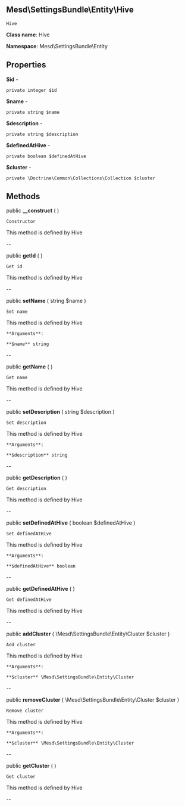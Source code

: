 Mesd\SettingsBundle\Entity\Hive
---------------

    Hive

    


**Class name**: Hive

**Namespace**: Mesd\SettingsBundle\Entity









Properties
----------


**$id** - 



    private integer $id






**$name** - 



    private string $name






**$description** - 



    private string $description






**$definedAtHive** - 



    private boolean $definedAtHive






**$cluster** - 



    private \Doctrine\Common\Collections\Collection $cluster






Methods
-------


public **__construct** (  )


    Constructor







This method is defined by Hive



--


public **getId** (  )


    Get id







This method is defined by Hive



--


public **setName** ( string $name )


    Set name







This method is defined by Hive


    **Arguments**:

    **$name** string 


--


public **getName** (  )


    Get name







This method is defined by Hive



--


public **setDescription** ( string $description )


    Set description







This method is defined by Hive


    **Arguments**:

    **$description** string 


--


public **getDescription** (  )


    Get description







This method is defined by Hive



--


public **setDefinedAtHive** ( boolean $definedAtHive )


    Set definedAtHive







This method is defined by Hive


    **Arguments**:

    **$definedAtHive** boolean 


--


public **getDefinedAtHive** (  )


    Get definedAtHive







This method is defined by Hive



--


public **addCluster** ( \Mesd\SettingsBundle\Entity\Cluster $cluster )


    Add cluster







This method is defined by Hive


    **Arguments**:

    **$cluster** \Mesd\SettingsBundle\Entity\Cluster 


--


public **removeCluster** ( \Mesd\SettingsBundle\Entity\Cluster $cluster )


    Remove cluster







This method is defined by Hive


    **Arguments**:

    **$cluster** \Mesd\SettingsBundle\Entity\Cluster 


--


public **getCluster** (  )


    Get cluster







This method is defined by Hive



--

